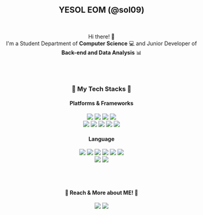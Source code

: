 <div align=center>

YESOL EOM (@sol09)
----
<br>
 
Hi there! 👋 <br>
I'm a Student Department of **Computer Science** 💻 and Junior Developer of **Back-end and Data Analysis** 📊
 
<br><br>

### 🌱 My Tech Stacks 🌱
#### Platforms & Frameworks
  <img src="https://img.shields.io/badge/Node.js-339933?style=flat-square&logo=Nodedotjs&logoColor=white"/>
  <img src="https://img.shields.io/badge/SQLite-003B57?style=flat-square&logo=sqlite&logoColor=white"/>
  <img src="https://img.shields.io/badge/OracleSQL-F80000?style=flat-square&logo=oracle&logoColor=white"/>
  <img src="https://img.shields.io/badge/Firebase-FFCA28?style=flat-square&logo=firebase&logoColor=white"/><br>
  <img src="https://img.shields.io/badge/Tensorflow-FF6F00?style=flat-square&logo=tensorflow&logoColor=white"/>
  <img src="https://img.shields.io/badge/Jupyter-F37626?style=flat-square&logo=jupyter&logoColor=white"/>
  <img src="https://img.shields.io/badge/Spring-6DB33F?style=flat-square&logo=spring&logoColor=white"/>
  <img src="https://img.shields.io/badge/Django-092E20?style=flat-square&logo=Django&logoColor=white"/>
  <img src="https://img.shields.io/badge/Android-3DDC84?style=flat-square&logo=android&logoColor=white"/>

#### Language
  <img src="https://img.shields.io/badge/Python-3776AB?style=flat-square&logo=Python&logoColor=white"/>
  <img src="https://img.shields.io/badge/Java-007396?style=flat-square&logo=Java&logoColor=white"/>
  <img src="https://img.shields.io/badge/C-A8B9CC?style=flat-square&logo=C&logoColor=white"/>
  <img src="https://img.shields.io/badge/C++-00599C?style=flat-square&logo=Cplusplus&logoColor=white"/>
  <img src="https://img.shields.io/badge/Kotilin-7F52FF?style=flat-square&logo=Kotlin&logoColor=white"/>
  <img src="https://img.shields.io/badge/JavaScript-F7DF1E?style=flat-square&logo=JavaScript&logoColor=white"/><br>
  <img src="https://img.shields.io/badge/HTML-E34F26?style=flat-square&logo=html5&logoColor=white"/>
  <img src="https://img.shields.io/badge/CSS-1572B6?style=flat-square&logo=css3&logoColor=white"/>

<br><br>

#### 💬 Reach & More about ME! 💬
  <img href="" src="https://img.shields.io/badge/Gmail-EA4335?style=flat-square&logo=gmail&logoColor=white"/>
  <img href="http://edorrr.tistory.com/" src="https://img.shields.io/badge/Tistory-000000?style=flat-square&logo=githubsponsors&logoColor=white"/>
  
<br><br>
    
  
<!--  

[![Top Langs](https://github-readme-stats.vercel.app/api/top-langs/?username=sol09&layout=compact)](https://github.com/anuraghazra/github-readme-stats)
**sol09/sol09** is a ✨ _special_ ✨ repository because its `README.md` (this file) appears on your GitHub profile.

Here are some ideas to get you started:

🔭 I’m currently working on ...
🌱 I’m currently learning ...
👯 I’m looking to collaborate on ...
🤔 I’m looking for help with ...
💬 Ask me about ...
📫 How to reach me: ...
😄 Pronouns: ...
⚡ Fun fact: ...
-->
  
  </div>
